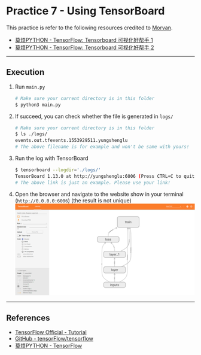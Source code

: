 # Practice 7 - Using TensorBoard

This practice is refer to the following resources credited to [Morvan](https://github.com/MorvanZhou).
* [莫烦PYTHON - TensorFlow: Tensorboard 可视化好帮手 1](https://morvanzhou.github.io/tutorials/machine-learning/tensorflow/4-1-tensorboard1/)
* [莫烦PYTHON - TensorFlow: Tensorboard 可视化好帮手 2](https://morvanzhou.github.io/tutorials/machine-learning/tensorflow/4-2-tensorboard2/)

---
## Execution

1. Run `main.py`
    ```bash
    # Make sure your current directory is in this folder
    $ python3 main.py
    ```
2. If succeed, you can check whether the file is generated in `logs/`
    ```bash
    # Make sure your current directory is in this folder
    $ ls ./logs/
    events.out.tfevents.1553929511.yungshenglu
    # The above filename is for example and won't be same with yours!
    ```
3. Run the log with TensorBoard
    ```bash
    $ tensorboard --logdir='./logs/'
    TensorBoard 1.13.0 at http://yungshenglu:6006 (Press CTRL+C to quit)
    # The above link is just an example. Please use your link!
    ```
4. Open the browser and navigate to the website show in your terminal (`http://0.0.0.0:6006`) (the result is not unique)
    ![](../../../../res/img/movan/7-tensorboard.png)

---
## References

* [TensorFlow Official - Tutorial](https://www.tensorflow.org/tutorials/)
* [GitHub - tensorFlow/tensorflow](https://github.com/tensorflow/tensorflow)
* [莫烦PYTHON - TensorFlow](https://morvanzhou.github.io/tutorials/machine-learning/tensorflow)